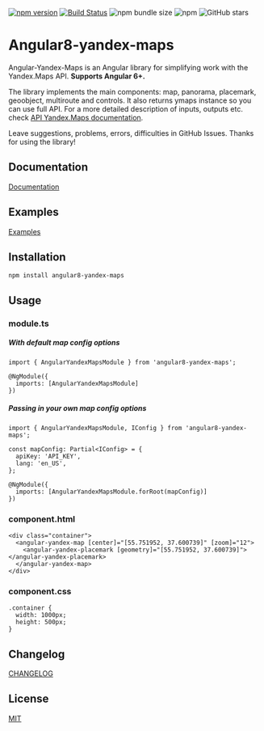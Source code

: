 [![npm version](https://badge.fury.io/js/angular8-yandex-maps.svg)](https://badge.fury.io/js/angular8-yandex-maps) [![Build Status](https://travis-ci.org/ddubrava/angular-yandex-maps.svg?branch=master)](https://travis-ci.org/ddubrava/angular-yandex-maps) ![npm bundle size](https://img.shields.io/bundlephobia/min/angular8-yandex-maps) ![npm](https://img.shields.io/npm/dm/angular8-yandex-maps) ![GitHub stars](https://img.shields.io/github/stars/ddubrava/angular-yandex-maps?style=social)

# Angular8-yandex-maps
Angular-Yandex-Maps is an Angular library for simplifying work with the Yandex.Maps API. **Supports Angular 6+.**

The library implements the main components: map, panorama, placemark, geoobject, multiroute and controls. It also returns ymaps instance so you can use full API. For a more detailed description of inputs, outputs etc. check [API Yandex.Maps documentation](https://tech.yandex.ru/maps/jsapi/).

Leave suggestions, problems, errors, difficulties in GitHub Issues. Thanks for using the library!

## Documentation
[Documentation](https://ddubrava.github.io/angular-yandex-maps-docs/)

## Examples
[Examples](https://ddubrava.github.io/angular-yandex-maps-docs/docs/examples)

## Installation
```
npm install angular8-yandex-maps
```

## Usage
### module.ts
##### With default map config options
```
import { AngularYandexMapsModule } from 'angular8-yandex-maps';

@NgModule({
  imports: [AngularYandexMapsModule]
})
```

##### Passing in your own map config options
```
import { AngularYandexMapsModule, IConfig } from 'angular8-yandex-maps';

const mapConfig: Partial<IConfig> = {
  apiKey: 'API_KEY',
  lang: 'en_US',
};

@NgModule({
  imports: [AngularYandexMapsModule.forRoot(mapConfig)]
})
```

### component.html
```
<div class="container">
  <angular-yandex-map [center]="[55.751952, 37.600739]" [zoom]="12">
    <angular-yandex-placemark [geometry]="[55.751952, 37.600739]"></angular-yandex-placemark>
  </angular-yandex-map>
</div>
```

### component.css
```
.container {
  width: 1000px;
  height: 500px;
}
```

## Changelog
[CHANGELOG](https://github.com/ddubrava/angular-yandex-maps/blob/develop/CHANGELOG.md)

## License
[MIT](https://github.com/ddubrava/angular-yandex-maps/blob/develop/LICENSE.md)

